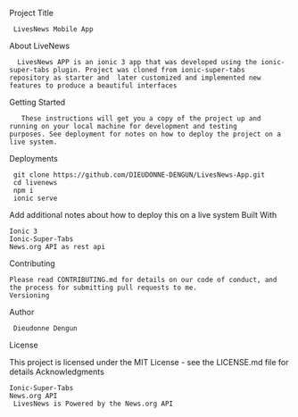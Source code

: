 
Project Title

     LivesNews Mobile App

About LiveNews

      LivesNews APP is an ionic 3 app that was developed using the ionic-super-tabs plugin. Project was cloned from ionic-super-tabs     repository as starter and  later customized and implemented new features to produce a beautiful interfaces
 

Getting Started

       These instructions will get you a copy of the project up and running on your local machine for development and testing        purposes. See deployment for notes on how to deploy the project on a live system.
 
 Deployments
 
 
     git clone https://github.com/DIEUDONNE-DENGUN/LivesNews-App.git
     cd livenews
     npm i
     ionic serve


Add additional notes about how to deploy this on a live system
Built With

    Ionic 3
    Ionic-Super-Tabs
    News.org API as rest api
    

Contributing

    Please read CONTRIBUTING.md for details on our code of conduct, and the process for submitting pull requests to me.
    Versioning


Author

     Dieudonne Dengun


License

This project is licensed under the MIT License - see the LICENSE.md file for details
Acknowledgments

    Ionic-Super-Tabs
    News.org API
     LivesNews is Powered by the News.org API 

